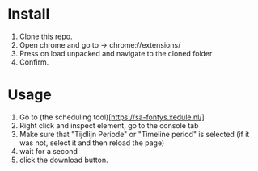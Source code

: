 # Install
1. Clone this repo.
2. Open chrome and go to -> chrome://extensions/
3. Press on load unpacked and navigate to the cloned folder
4. Confirm. 

# Usage
1. Go to (the scheduling tool)[https://sa-fontys.xedule.nl/]
2. Right click and inspect element, go to the console tab
3. Make sure that "Tijdlijn Periode" or "Timeline period" is selected (if it was not, select it and then reload the page)
4. wait for a second
5. click the download button.
